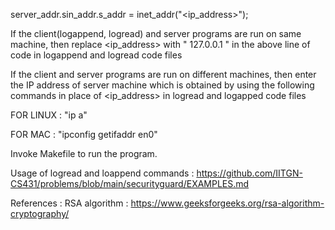  server_addr.sin_addr.s_addr = inet_addr("<ip_address>");

If the client(logappend, logread) and server programs are run on same machine, then replace <ip_address> with " 127.0.0.1 " in the above line of code in logappend and logread code files

If the client and server programs are run on different machines, then enter the IP address of server machine which is obtained by using the following commands in place of <ip_address> in logread and logapped code files

FOR LINUX : "ip a"

FOR MAC : "ipconfig getifaddr en0"

Invoke Makefile to run the program.

Usage of logread and loappend commands : https://github.com/IITGN-CS431/problems/blob/main/securityguard/EXAMPLES.md  

References :
RSA algorithm : https://www.geeksforgeeks.org/rsa-algorithm-cryptography/ 
